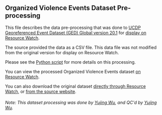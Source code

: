 ## Organized Violence Events Dataset Pre-processing
This file describes the data pre-processing that was done to [UCDP Georeferenced Event Dataset (GED) Global version 20.1](https://ucdp.uu.se/downloads/ged/ged201.pdf) for [display on Resource Watch](http://resourcewatch.org/data/explore/9b6e6bce-efce-49a5-b603-385b8dae29e0).

The source provided the data as a CSV file. This data file was not modified from the original version for display on Resource Watch.

Please see the [Python script](https://github.com/resource-watch/data-pre-processing/blob/master/soc_048_rw0_organized_violence_events/soc_048_rw0_organized_violence_events_processing.py) for more details on this processing.

You can view the processed Organized Violence Events dataset [on Resource Watch](http://resourcewatch.org/data/explore/9b6e6bce-efce-49a5-b603-385b8dae29e0).

You can also download the original dataset [directly through Resource Watch](https://wri-public-data.s3.amazonaws.com/resourcewatch/soc_048_rw0_organized_violence_events.zip), or [from the source website](http://ucdp.uu.se/downloads/).

###### Note: This dataset processing was done by [Yujing Wu](https://www.wri.org/profile/yujing-wu), and QC'd by [Yujing Wu](https://www.wri.org/profile/yujing-wu).
